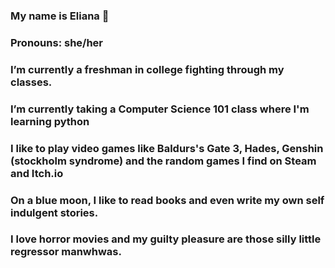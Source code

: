 ### My name is Eliana 👋 
### Pronouns: she/her
### I’m currently a freshman in college fighting through my classes.  
### I’m currently taking a Computer Science 101 class where I'm learning python
### I like to play video games like Baldurs's Gate 3, Hades, Genshin (stockholm syndrome) and the random games I find on Steam and Itch.io
### On a blue moon, I like to read books and even write my own self indulgent stories.
### I love horror movies and my guilty pleasure are those silly little regressor manwhwas. 

<!--
**Elianff/Elianff** is a ✨ _special_ ✨ repository because its `README.md` (this file) appears on your GitHub profile.

Here are some ideas to get you started:

### I’m currently working on my college classes    
- 🌱 #I’m currently learning python
- 😄 #Pronouns: she/her
- ⚡ #Fun fact: ...
-->
